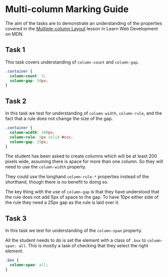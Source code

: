 # Multi-column Marking Guide

The aim of the tasks are to demonstrate an understanding of the properties covered in the [Multiple-column Layout](https://developer.mozilla.org/en-US/docs/Learn/CSS/CSS_layout/Multiple-column_Layout) lesson in Learn Web Development on MDN.

## Task 1

This task covers understanding of `column-count` and `column-gap`.

```css
.container {
  column-count: 3;
  column-gap: 50px;
}
```

## Task 2

In this task we test for understanding of `column-width`, `column-rule`, and the fact that a rule does not change the size of the gap.

```css
.container {
  column-width: 200px;
  column-rule: 5px solid #ccc;
  column-gap: 25px;
}
```

The student has been asked to create columns which will be at least 200 pixels wide, assuming there is space for more than one column. So they will need to use the `column-width` property.

They could use the longhand `column-rule-*` properties instead of the shorthand, though there is no benefit to doing so.

The key thing with the use of `column-gap` is that they have understood that the rule does not add 5px of space to the gap. To have 10px either side of the rule they need a 25px gap as the rule is laid over it.

## Task 3

In this task we test for understanding of the `column-span` property.

All the student needs to do is set the element with a class of `.box` to `column-span: all`. This is mostly a task of checking that they select the right element.

```css
.box {
  column-span: all;
}
```
